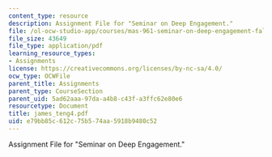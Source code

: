```yaml
---
content_type: resource
description: Assignment File for "Seminar on Deep Engagement."
file: /ol-ocw-studio-app/courses/mas-961-seminar-on-deep-engagement-fall-2004/e79bb85c612c75b574aa5918b9480c52_james_teng4.pdf
file_size: 43649
file_type: application/pdf
learning_resource_types:
- Assignments
license: https://creativecommons.org/licenses/by-nc-sa/4.0/
ocw_type: OCWFile
parent_title: Assignments
parent_type: CourseSection
parent_uid: 5ad62aaa-97da-a4b8-c43f-a3ffc62e80e6
resourcetype: Document
title: james_teng4.pdf
uid: e79bb85c-612c-75b5-74aa-5918b9480c52
---
```

Assignment File for "Seminar on Deep Engagement."